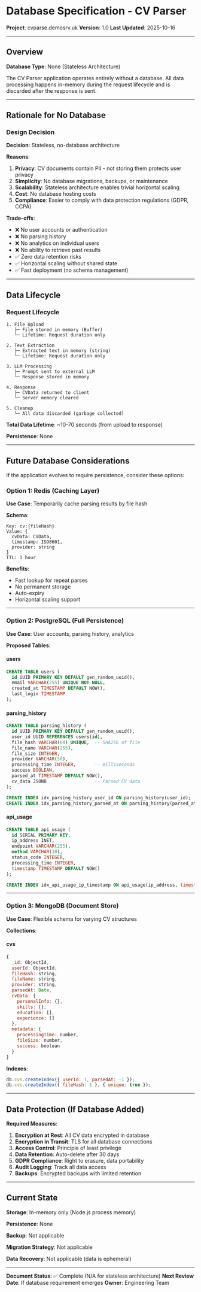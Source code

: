 # Database Specification - CV Parser

**Project**: cvparse.demosrv.uk
**Version**: 1.0
**Last Updated**: 2025-10-16

---

## Overview

**Database Type**: None (Stateless Architecture)

The CV Parser application operates entirely without a database. All data processing happens in-memory during the request lifecycle and is discarded after the response is sent.

---

## Rationale for No Database

### Design Decision

**Decision**: Stateless, no-database architecture

**Reasons**:
1. **Privacy**: CV documents contain PII - not storing them protects user privacy
2. **Simplicity**: No database migrations, backups, or maintenance
3. **Scalability**: Stateless architecture enables trivial horizontal scaling
4. **Cost**: No database hosting costs
5. **Compliance**: Easier to comply with data protection regulations (GDPR, CCPA)

**Trade-offs**:
- ❌ No user accounts or authentication
- ❌ No parsing history
- ❌ No analytics on individual users
- ❌ No ability to retrieve past results
- ✅ Zero data retention risks
- ✅ Horizontal scaling without shared state
- ✅ Fast deployment (no schema management)

---

## Data Lifecycle

### Request Lifecycle

```
1. File Upload
   ├─ File stored in memory (Buffer)
   └─ Lifetime: Request duration only

2. Text Extraction
   ├─ Extracted text in memory (string)
   └─ Lifetime: Request duration only

3. LLM Processing
   ├─ Prompt sent to external LLM
   └─ Response stored in memory

4. Response
   ├─ CVData returned to client
   └─ Server memory cleared

5. Cleanup
   └─ All data discarded (garbage collected)
```

**Total Data Lifetime**: ~10-70 seconds (from upload to response)

**Persistence**: None

---

## Future Database Considerations

If the application evolves to require persistence, consider these options:

### Option 1: Redis (Caching Layer)

**Use Case**: Temporarily cache parsing results by file hash

**Schema**:
```
Key: cv:{fileHash}
Value: {
  cvData: CVData,
  timestamp: ISO8601,
  provider: string
}
TTL: 1 hour
```

**Benefits**:
- Fast lookup for repeat parses
- No permanent storage
- Auto-expiry
- Horizontal scaling support

---

### Option 2: PostgreSQL (Full Persistence)

**Use Case**: User accounts, parsing history, analytics

**Proposed Tables**:

#### users
```sql
CREATE TABLE users (
  id UUID PRIMARY KEY DEFAULT gen_random_uuid(),
  email VARCHAR(255) UNIQUE NOT NULL,
  created_at TIMESTAMP DEFAULT NOW(),
  last_login TIMESTAMP
);
```

#### parsing_history
```sql
CREATE TABLE parsing_history (
  id UUID PRIMARY KEY DEFAULT gen_random_uuid(),
  user_id UUID REFERENCES users(id),
  file_hash VARCHAR(64) UNIQUE,  -- SHA256 of file
  file_name VARCHAR(255),
  file_size INTEGER,
  provider VARCHAR(50),
  processing_time INTEGER,       -- milliseconds
  success BOOLEAN,
  parsed_at TIMESTAMP DEFAULT NOW(),
  cv_data JSONB                  -- Parsed CV data
);

CREATE INDEX idx_parsing_history_user_id ON parsing_history(user_id);
CREATE INDEX idx_parsing_history_parsed_at ON parsing_history(parsed_at DESC);
```

#### api_usage
```sql
CREATE TABLE api_usage (
  id SERIAL PRIMARY KEY,
  ip_address INET,
  endpoint VARCHAR(255),
  method VARCHAR(10),
  status_code INTEGER,
  processing_time INTEGER,
  timestamp TIMESTAMP DEFAULT NOW()
);

CREATE INDEX idx_api_usage_ip_timestamp ON api_usage(ip_address, timestamp);
```

---

### Option 3: MongoDB (Document Store)

**Use Case**: Flexible schema for varying CV structures

**Collections**:

#### cvs
```javascript
{
  _id: ObjectId,
  userId: ObjectId,
  fileHash: string,
  fileName: string,
  provider: string,
  parsedAt: Date,
  cvData: {
    personalInfo: {},
    skills: {},
    education: [],
    experience: []
  },
  metadata: {
    processingTime: number,
    fileSize: number,
    success: boolean
  }
}
```

**Indexes**:
```javascript
db.cvs.createIndex({ userId: 1, parsedAt: -1 });
db.cvs.createIndex({ fileHash: 1 }, { unique: true });
```

---

## Data Protection (If Database Added)

**Required Measures**:

1. **Encryption at Rest**: All CV data encrypted in database
2. **Encryption in Transit**: TLS for all database connections
3. **Access Control**: Principle of least privilege
4. **Data Retention**: Auto-delete after 30 days
5. **GDPR Compliance**: Right to erasure, data portability
6. **Audit Logging**: Track all data access
7. **Backups**: Encrypted backups with limited retention

---

## Current State

**Storage**: In-memory only (Node.js process memory)

**Persistence**: None

**Backup**: Not applicable

**Migration Strategy**: Not applicable

**Data Recovery**: Not applicable (data is ephemeral)

---

**Document Status**: ✅ Complete (N/A for stateless architecture)
**Next Review Date**: If database requirement emerges
**Owner**: Engineering Team
